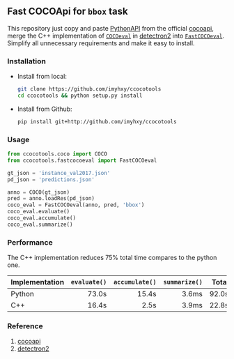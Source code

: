 ## Fast COCOApi for `bbox` task

This repository just copy and paste [PythonAPI](https://github.com/cocodataset/cocoapi/tree/master/PythonAPI) from the
official [cocoapi](https://github.com/cocodataset/cocoapi), merge the C++ implementation
of [`COCOeval`](https://github.com/facebookresearch/detectron2/tree/main/detectron2/layers/csrc)
in [detectron2](https://github.com/facebookresearch/detectron2)
into [`FastCOCOeval`](https://github.com/imyhxy/ccocotools/tree/master/ccocotools). Simplify all unnecessary requirements
and make it easy to install.

### Installation

* Install from local:

    ```bash
    git clone https://github.com/imyhxy/ccocotools
    cd ccocotools && python setup.py install
    ```

* Install from Github:

    ```bash
    pip install git+http://github.com/imyhxy/ccocotools
    ```

### Usage

```python
from ccocotools.coco import COCO
from ccocotools.fastcocoeval import FastCOCOeval

gt_json = 'instance_val2017.json'
pd_json = 'predictions.json'

anno = COCO(gt_json)
pred = anno.loadRes(pd_json)
coco_eval = FastCOCOeval(anno, pred, 'bbox')
coco_eval.evaluate()
coco_eval.accumulate()
coco_eval.summarize()
```

### Performance

The C++ implementation reduces 75% total time compares to the python one.

|Implementation|`evaluate()`|`accumulate()`|`summarize()`|Total|
|:---|---:|---:|---:|---:|
|Python|73.0s|15.4s|3.6ms|92.0s|
|C++|16.4s|2.5s|3.9ms|22.8s|

### Reference

1. [cocoapi](https://github.com/cocodataset/cocoapi)
2. [detectron2](https://github.com/facebookresearch/detectron2)